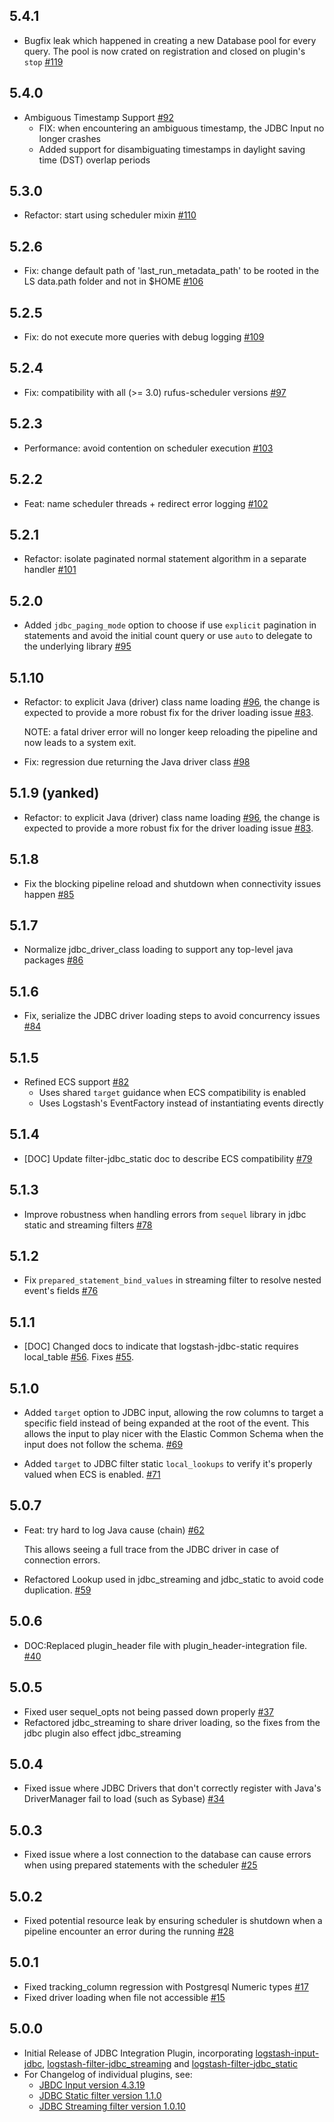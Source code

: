 ## 5.4.1
  - Bugfix leak which happened in creating a new Database pool for every query. The pool is now crated on registration and closed on plugin's `stop` [#119](https://github.com/logstash-plugins/logstash-integration-jdbc/pull/119)
 
## 5.4.0
  - Ambiguous Timestamp Support [#92](https://github.com/logstash-plugins/logstash-integration-jdbc/pull/92)
    - FIX: when encountering an ambiguous timestamp, the JDBC Input no longer crashes
    - Added support for disambiguating timestamps in daylight saving time (DST) overlap periods

## 5.3.0
  - Refactor: start using scheduler mixin [#110](https://github.com/logstash-plugins/logstash-integration-jdbc/pull/110)

## 5.2.6
  - Fix: change default path of 'last_run_metadata_path' to be rooted in the LS data.path folder and not in $HOME [#106](https://github.com/logstash-plugins/logstash-integration-jdbc/pull/106)

## 5.2.5
  - Fix: do not execute more queries with debug logging [#109](https://github.com/logstash-plugins/logstash-integration-jdbc/pull/109)

## 5.2.4
  - Fix: compatibility with all (>= 3.0) rufus-scheduler versions [#97](https://github.com/logstash-plugins/logstash-integration-jdbc/pull/97) 

## 5.2.3
  - Performance: avoid contention on scheduler execution [#103](https://github.com/logstash-plugins/logstash-integration-jdbc/pull/103)

## 5.2.2
  - Feat: name scheduler threads + redirect error logging [#102](https://github.com/logstash-plugins/logstash-integration-jdbc/pull/102)

## 5.2.1
  - Refactor: isolate paginated normal statement algorithm in a separate handler [#101](https://github.com/logstash-plugins/logstash-integration-jdbc/pull/101)

## 5.2.0
  - Added `jdbc_paging_mode` option to choose if use `explicit` pagination in statements and avoid the initial count 
    query or use `auto` to delegate to the underlying library [#95](https://github.com/logstash-plugins/logstash-integration-jdbc/pull/95)

## 5.1.10
  - Refactor: to explicit Java (driver) class name loading [#96](https://github.com/logstash-plugins/logstash-integration-jdbc/pull/96),
    the change is expected to provide a more robust fix for the driver loading issue [#83](https://github.com/logstash-plugins/logstash-integration-jdbc/issues/83).

    NOTE: a fatal driver error will no longer keep reloading the pipeline and now leads to a system exit. 

  - Fix: regression due returning the Java driver class [#98](https://github.com/logstash-plugins/logstash-integration-jdbc/pull/98)

## 5.1.9 (yanked)
  - Refactor: to explicit Java (driver) class name loading [#96](https://github.com/logstash-plugins/logstash-integration-jdbc/pull/96),
    the change is expected to provide a more robust fix for the driver loading issue [#83](https://github.com/logstash-plugins/logstash-integration-jdbc/issues/83).

## 5.1.8
  - Fix the blocking pipeline reload and shutdown when connectivity issues happen [#85](https://github.com/logstash-plugins/logstash-integration-jdbc/pull/85)

## 5.1.7
  - Normalize jdbc_driver_class loading to support any top-level java packages [#86](https://github.com/logstash-plugins/logstash-integration-jdbc/pull/86)

## 5.1.6
  - Fix, serialize the JDBC driver loading steps to avoid concurrency issues [#84](https://github.com/logstash-plugins/logstash-integration-jdbc/pull/84)

## 5.1.5
  - Refined ECS support [#82](https://github.com/logstash-plugins/logstash-integration-jdbc/pull/82)
    - Uses shared `target` guidance when ECS compatibility is enabled
    - Uses Logstash's EventFactory instead of instantiating events directly

## 5.1.4
  - [DOC] Update filter-jdbc_static doc to describe ECS compatibility [#79](https://github.com/logstash-plugins/logstash-integration-jdbc/pull/79)

## 5.1.3
  - Improve robustness when handling errors from `sequel` library in jdbc static and streaming
    filters [#78](https://github.com/logstash-plugins/logstash-integration-jdbc/pull/78)

## 5.1.2
  -  Fix `prepared_statement_bind_values` in streaming filter to resolve nested event's fields [#76](https://github.com/logstash-plugins/logstash-integration-jdbc/pull/76)

## 5.1.1
  - [DOC] Changed docs to indicate that logstash-jdbc-static requires local_table [#56](https://github.com/logstash-plugins/logstash-integration-jdbc/pull/56). Fixes [#55](https://github.com/logstash-plugins/logstash-integration-jdbc/issues/55).

## 5.1.0
  - Added `target` option to JDBC input, allowing the row columns to target a specific field instead of being expanded 
    at the root of the event. This allows the input to play nicer with the Elastic Common Schema when 
    the input does not follow the schema. [#69](https://github.com/logstash-plugins/logstash-integration-jdbc/issues/69)
    
  - Added `target` to JDBC filter static `local_lookups` to verify it's properly valued when ECS is enabled. 
    [#71](https://github.com/logstash-plugins/logstash-integration-jdbc/issues/71)

## 5.0.7
  - Feat: try hard to log Java cause (chain) [#62](https://github.com/logstash-plugins/logstash-integration-jdbc/pull/62)

    This allows seeing a full trace from the JDBC driver in case of connection errors. 

  - Refactored Lookup used in jdbc_streaming and jdbc_static to avoid code duplication. [#59](https://github.com/logstash-plugins/logstash-integration-jdbc/pull/59)

## 5.0.6
  - DOC:Replaced plugin_header file with plugin_header-integration file. [#40](https://github.com/logstash-plugins/logstash-integration-jdbc/pull/40)

## 5.0.5
  - Fixed user sequel_opts not being passed down properly [#37](https://github.com/logstash-plugins/logstash-integration-jdbc/pull/37)
  - Refactored jdbc_streaming to share driver loading, so the fixes from the jdbc plugin also effect jdbc_streaming

## 5.0.4
  - Fixed issue where JDBC Drivers that don't correctly register with Java's DriverManager fail to load (such as Sybase) [#34](https://github.com/logstash-plugins/logstash-integration-jdbc/pull/34)

## 5.0.3
  - Fixed issue where a lost connection to the database can cause errors when using prepared statements with the scheduler [#25](https://github.com/logstash-plugins/logstash-integration-jdbc/pull/25)

## 5.0.2
  - Fixed potential resource leak by ensuring scheduler is shutdown when a pipeline encounter an error during the running [#28](https://github.com/logstash-plugins/logstash-integration-jdbc/pull/28)

## 5.0.1
  - Fixed tracking_column regression with Postgresql Numeric types [#17](https://github.com/logstash-plugins/logstash-integration-jdbc/pull/17)
  - Fixed driver loading when file not accessible [#15](https://github.com/logstash-plugins/logstash-integration-jdbc/pull/15)

## 5.0.0
  - Initial Release of JDBC Integration Plugin, incorporating [logstash-input-jdbc](https://github.com/logstash-plugins/logstash-input-jdbc), [logstash-filter-jdbc_streaming](https://github.com/logstash-plugins/logstash-filter-jdbc_streaming) and
    [logstash-filter-jdbc_static](https://github.com/logstash-plugins/logstash-filter-jdbc_static)
  - For Changelog of individual plugins, see:
    - [JBDC Input version 4.3.19](https://github.com/logstash-plugins/logstash-input-jdbc/blob/v4.3.19/CHANGELOG.md)
    - [JDBC Static filter version 1.1.0](https://github.com/logstash-plugins/logstash-filter-jdbc_static/blob/v1.1.0/CHANGELOG.md)
    - [JDBC Streaming filter version 1.0.10](https://github.com/logstash-plugins/logstash-filter-jdbc_streaming/blob/v1.0.10/CHANGELOG.md)
 
